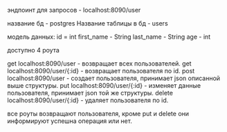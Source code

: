 эндпоинт для запросов - localhost:8090/user

название бд - postgres
Название таблицы в бд - users

модель данных:
id = int
first_name - String
last_name - String
age - int

доступно 4 роута

get localhost:8090/user - возвращает всех пользователей.
get localhost:8090/user/{:id} - возвращает пользователя по id.
post localhost:8090/user - создает пользователя, принимает json описанной выше структуры.
put localhost:8090/user/{:id} - изменяет данные пользователя, принимает json той же структуры.
delete localhost:8090/user/{:id} - удаляет пользователя по id.

все роуты возвращают пользователя, кроме put и delete они информируют успешна операция или нет.
